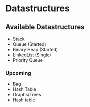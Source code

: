 # Datastructures

## Available Datastructures
* Stack
* Queue (Started)
* Binary Heap (Started)
* LinkedList (Single)
* Priority Queue

### Upcoming

* Bag
* Hash Table
* Graphs/Trees
* Hash table